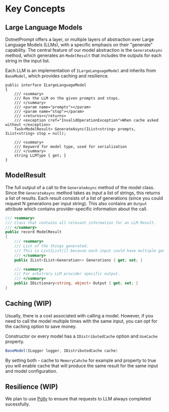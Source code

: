 # Key Concepts

## Large Language Models

DotnetPrompt offers a layer, or multiple layers of abstraction over Large Language Models (LLMs), with a specific emphasis on their "generate" capability. 
The central feature of our model abstraction is the `GenerateAsync` method, which generates an `ModelResult` that includes the outputs for each string in the input list.

Each LLM is an implementation of `ILargeLanguageModel` and inherits from `BaseModel`, which provides caching and resilience.

```charp
public interface ILargeLanguageModel
{
    /// <summary>
    /// Run the LLM on the given prompts and stops.
    /// </summary>
    /// <param name="prompts"></param>
    /// <param name="stop"></param>
    /// <returns></returns>
    /// <exception cref="InvalidOperationException">When cache asked without </exception>
    Task<ModelResult> GenerateAsync(IList<string> prompts, IList<string> stop = null);

    /// <summary>
    /// Keyword for model type, used for serialization
    /// </summary>
    string LLMType { get; }
}
```

## ModelResult

The full output of a call to the `GenerateAsync` method of the model class. Since the `GenerateAsync` method takes as input a list of strings, 
this returns a list of results. Each result consists of a list of generations (since you could request N generations per input string). 
This also contains an `Output` attribute which contains provider-specific information about the call.

```csharp
/// <summary>
/// Class that contains all relevant information for an LLM Result.
/// </summary>
public record ModelResult
{
    /// <summary>
    /// List of the things generated.
    /// This is List[List[]] because each input could have multiple generations/generated completions.
    /// </summary>
    public IList<IList<Generation>> Generations { get; set; }

    /// <summary>
    /// For arbitrary LLM provider specific output.
    /// </summary>
    public IDictionary<string, object> Output { get; set; }
}
```

## Caching (WIP)

Usually, there is a cost associated with calling a model. 
However, if you need to call the model multiple times with the same input, you can opt for the caching option to save money.

Constructor ov every model has a `IDistributedCache` option and `UseCache` property. 
```csharp
BaseModel(ILogger logger, IDistributedCache cache)
```
By setting both - cache to `MemoryCahche` for example and property to true you will enable cache that will produce the same result for the same input and model configuration.

## Resilience (WIP)

We plan to use [Polly](https://github.com/App-vNext/Polly) to ensure that requests to LLM always completed sucessfully.
